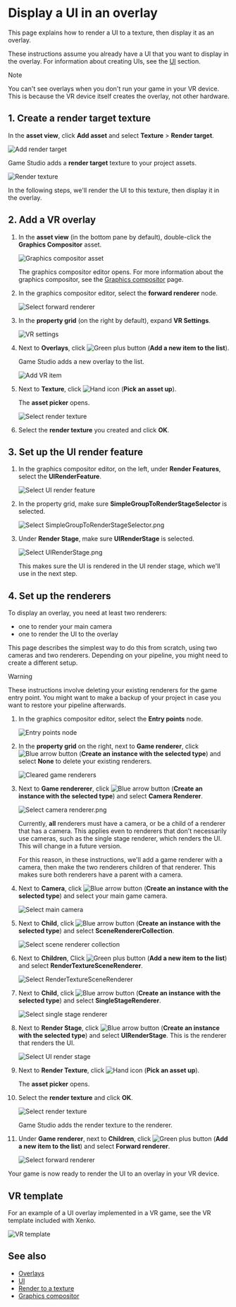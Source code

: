 # Display a UI in an overlay

This page explains how to render a UI to a texture, then display it as an overlay.

These instructions assume you already have a UI that you want to display in the overlay. For information about creating UIs, see the [UI](../ui/index.md) section.

> [!Note]
> You can't see overlays when you don't run your game in your VR device. This is because the VR device itself creates the overlay, not other hardware.

## 1. Create a render target texture

In the **asset view**, click **Add asset** and select **Texture** > **Render target**.

![Add render target](../graphics/graphics-compositor/media/add-render-target.png)

Game Studio adds a **render target** texture to your project assets.

![Render texture](../graphics/graphics-compositor/media/render-target-texture-in-asset-view.png)

In the following steps, we'll render the UI to this texture, then display it in the overlay.

## 2. Add a VR overlay

1. In the **asset view** (in the bottom pane by default), double-click the **Graphics Compositor** asset.

    ![Graphics compositor asset](../graphics/graphics-compositor/media/graphics-compositor-asset.png)

    The graphics compositor editor opens. For more information about the graphics compositor, see the [Graphics compositor](../graphics/graphics-compositor/index.md) page.

2. In the graphics compositor editor, select the **forward renderer** node.

    ![Select forward renderer](media/select-forward-renderer.png)

3. In the **property grid** (on the right by default), expand **VR Settings**.

    ![VR settings](media/vr-settings.png)

4. Next to **Overlays**, click ![Green plus button](~/manual/game-studio/media/green-plus-icon.png) (**Add a new item to the list**).

    Game Studio adds a new overlay to the list.

    ![Add VR item](media/add-overlay.png)

5. Next to **Texture**, click ![Hand icon](~/manual/game-studio/media/hand-icon.png) (**Pick an asset up**).

    The **asset picker** opens.

    ![Select render texture](../graphics/graphics-compositor/media/asset-picker-select-render-texture.png)

6. Select the **render texture** you created and click **OK**.

## 3. Set up the UI render feature

1. In the graphics compositor editor, on the left, under **Render Features**, select the **UIRenderFeature**.

    ![Select UI render feature](media/select-UI-render-feature.png)

2. In the property grid, make sure **SimpleGroupToRenderStageSelector** is selected.

    ![Select SimpleGroupToRenderStageSelector.png](media/select-SimpleGroupToRenderStageSelector.png)

3. Under **Render Stage**, make sure **UIRenderStage** is selected.

    ![Select UIRenderStage.png](media/select-UIRenderStage.png)

    This makes sure the UI is rendered in the UI render stage, which we'll use in the next step.

## 4. Set up the renderers

To display an overlay, you need at least two renderers:

* one to render your main camera
* one to render the UI to the overlay

This page describes the simplest way to do this from scratch, using two cameras and two renderers. Depending on your pipeline, you might need to create a different setup.

> [!Warning]
> These instructions involve deleting your existing renderers for the game entry point. You might want to make a backup of your project in case you want to restore your pipeline afterwards.

1. In the graphics compositor editor, select the **Entry points** node.

    ![Entry points node](../graphics/graphics-compositor/media/entry-points-node.png)

2. In the **property grid** on the right, next to **Game renderer**, click ![Blue arrow button](~/manual/game-studio/media/blue-arrow-icon.png) (**Create an instance with the selected type**) and select **None** to delete your existing renderers.

    ![Cleared game renderers](../graphics/graphics-compositor/media/game-renderers-cleared.png)

3. Next to **Game rendererer**, click ![Blue arrow button](~/manual/game-studio/media/blue-arrow-icon.png) (**Create an instance with the selected type**) and select **Camera Renderer**.

    ![Select camera renderer.png](media/select-camera-renderer.png)

    Currently, **all** renderers must have a camera, or be a child of a renderer that has a camera. This applies even to renderers that don't necessarily use cameras, such as the single stage renderer, which renders the UI. This will change in a future version. 
    
    For this reason, in these instructions, we'll add a game renderer with a camera, then make the two renderers children of that renderer. This makes sure both renderers have a parent with a camera.

4. Next to **Camera**, click ![Blue arrow button](~/manual/game-studio/media/blue-arrow-icon.png) (**Create an instance with the selected type**) and select your main game camera.

    ![Select main camera](media/select-main-camera.png)

5. Next to **Child**, click ![Blue arrow button](~/manual/game-studio/media/blue-arrow-icon.png) (**Create an instance with the selected type**) and select **SceneRendererCollection**.

    ![Select scene renderer collection](media/select-scene-renderer-collection.png)

6. Next to **Children**, Click ![Green plus button](~/manual/game-studio/media/green-plus-icon.png) (**Add a new item to the list**) and select **RenderTextureSceneRenderer**.

    ![Select RenderTextureSceneRenderer](media/select-RenderTextureSceneRenderer.png)

8. Next to **Child**, click ![Blue arrow button](~/manual/game-studio/media/blue-arrow-icon.png) (**Create an instance with the selected type**) and select **SingleStageRenderer**. 

    ![Select single stage renderer](media/select-single-stage-renderer.png)

9. Next to **Render Stage**, click ![Blue arrow button](~/manual/game-studio/media/blue-arrow-icon.png) (**Create an instance with the selected type**) and select **UIRenderStage**. This is the renderer that renders the UI.

    ![Select UI render stage](media/select-UI-render-stage.png)

10. Next to **Render Texture**, click ![Hand icon](~/manual/game-studio/media/hand-icon.png) (**Pick an asset up**).

    The **asset picker** opens.

11. Select the **render texture** and click **OK**.

    ![Select render texture](../graphics/graphics-compositor/media/asset-picker-select-render-texture.png)

    Game Studio adds the render texture to the renderer.

12. Under **Game renderer**, next to **Children**, click ![Green plus button](~/manual/game-studio/media/green-plus-icon.png) (**Add a new item to the list**) and select **Forward renderer**.

    ![Select forward renderer](media/overlay-select-forward-renderer.png)

Your game is now ready to render the UI to an overlay in your VR device.

## VR template

For an example of a UI overlay implemented in a VR game, see the VR template included with Xenko.

![VR template](media/template-virtual-reality.png)

## See also

* [Overlays](overlays.md)
* [UI](../ui/index.md)
* [Render to a texture](../graphics/graphics-compositor/render-to-a-texture.md)
* [Graphics compositor](../graphics/graphics-compositor/index.md)
